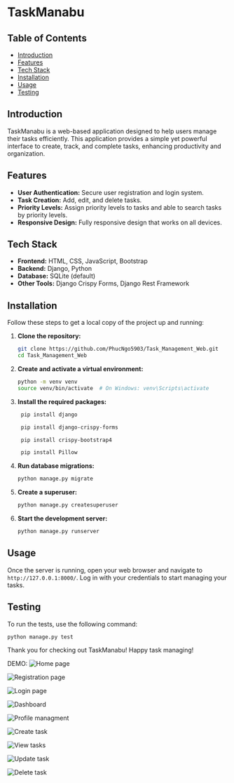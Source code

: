 # TaskManabu

## Table of Contents
- [Introduction](#introduction)
- [Features](#features)
- [Tech Stack](#tech-stack)
- [Installation](#installation)
- [Usage](#usage)
- [Testing](#testing)

## Introduction
TaskManabu is a web-based application designed to help users manage their tasks efficiently. This application provides a simple yet powerful interface to create, track, and complete tasks, enhancing productivity and organization.

## Features
- **User Authentication:** Secure user registration and login system.
- **Task Creation:** Add, edit, and delete tasks.
- **Priority Levels:** Assign priority levels to tasks and able to search tasks by priority levels.
- **Responsive Design:** Fully responsive design that works on all devices.

## Tech Stack
- **Frontend:** HTML, CSS, JavaScript, Bootstrap
- **Backend:** Django, Python
- **Database:** SQLite (default)
- **Other Tools:** Django Crispy Forms, Django Rest Framework

## Installation
Follow these steps to get a local copy of the project up and running:

1. **Clone the repository:**
    ```bash
    git clone https://github.com/PhucNgo5903/Task_Management_Web.git
    cd Task_Management_Web
    ```

2. **Create and activate a virtual environment:**
    ```bash
    python -m venv venv
    source venv/bin/activate  # On Windows: venv\Scripts\activate
    ```

3. **Install the required packages:**
   ```bash
    pip install django
   ```
   ```bash
    pip install django-crispy-forms
   ```
   ```bash
    pip install crispy-bootstrap4
   ```
   ```bash
    pip install Pillow
   ```
   
5. **Run database migrations:**
    ```bash
    python manage.py migrate
    ```

6. **Create a superuser:**
    ```bash
    python manage.py createsuperuser
    ```

7. **Start the development server:**
    ```bash
    python manage.py runserver
    ```

## Usage
Once the server is running, open your web browser and navigate to `http://127.0.0.1:8000/`. Log in with your credentials to start managing your tasks.


## Testing
To run the tests, use the following command:
```bash
python manage.py test
```

Thank you for checking out TaskManabu! Happy task managing!


DEMO:
![Home page](https://github.com/user-attachments/assets/29b7b5f7-5992-40d9-96a5-08b83833d283)

![Registration page](https://github.com/user-attachments/assets/2abf9fa9-3155-458c-83a5-1488b38bcdce)

![Login page](https://github.com/user-attachments/assets/8d51eed4-c306-44bc-8316-41b9c2ac622f)

![Dashboard](https://github.com/user-attachments/assets/118a73ee-872b-45cc-a503-adc47feb62ba)

![Profile managment](https://github.com/user-attachments/assets/f98f1ad9-6c51-4dce-9b07-e216173e8064)

![Create task](https://github.com/user-attachments/assets/2cbbadbd-5e81-48f5-8844-60a8bc6f5b4e)

![View tasks](https://github.com/user-attachments/assets/11da92e5-d339-4851-919a-4b55fc6389a0)

![Update task](https://github.com/user-attachments/assets/d6267b14-738b-4ca7-9b1c-07acaf69347c)

![Delete task](https://github.com/user-attachments/assets/954d6d87-7def-4851-9e97-0bac61bd3940)






















